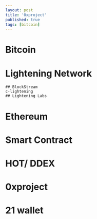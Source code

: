 ```yaml
---
layout: post
title: '0xproject'
published: true
tags: [bitcoin]
---
```


# Bitcoin

# Lightening Network

    ## BlockStream
    c-lightening
    ## Lightening Labs

# Ethereum

# Smart Contract

# HOT/ DDEX

# 0xproject

# 21 wallet
